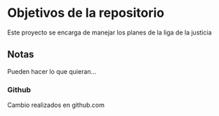 # Objetivos de la repositorio

Este proyecto se encarga de manejar los planes de la liga de la justicia


## Notas
Pueden hacer lo que quieran...

### Github
Cambio realizados en github.com
